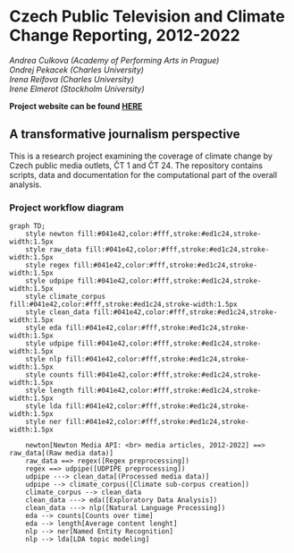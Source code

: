 # Czech Public Television and Climate Change Reporting, 2012-2022

*Andrea Culkova (Academy of Performing Arts in Prague) <br>
Ondrej Pekacek (Charles University) <br>
Irena Reifova (Charles University) <br>
Irene Elmerot (Stockholm University)*

**Project website can be found [HERE](https://climate-topics.netlify.app/)**

## A transformative journalism perspective

This is a research project examining the coverage of climate change by Czech public media outlets, ČT 1 and ČT 24.
The repository contains scripts, data and documentation for the computational part of the overall analysis.

### Project workflow diagram

```mermaid
graph TD;
    style newton fill:#041e42,color:#fff,stroke:#ed1c24,stroke-width:1.5px
    style raw_data fill:#041e42,color:#fff,stroke:#ed1c24,stroke-width:1.5px
    style regex fill:#041e42,color:#fff,stroke:#ed1c24,stroke-width:1.5px
    style udpipe fill:#041e42,color:#fff,stroke:#ed1c24,stroke-width:1.5px
    style climate_corpus fill:#041e42,color:#fff,stroke:#ed1c24,stroke-width:1.5px
    style clean_data fill:#041e42,color:#fff,stroke:#ed1c24,stroke-width:1.5px
    style eda fill:#041e42,color:#fff,stroke:#ed1c24,stroke-width:1.5px
    style udpipe fill:#041e42,color:#fff,stroke:#ed1c24,stroke-width:1.5px
    style nlp fill:#041e42,color:#fff,stroke:#ed1c24,stroke-width:1.5px
    style counts fill:#041e42,color:#fff,stroke:#ed1c24,stroke-width:1.5px
    style length fill:#041e42,color:#fff,stroke:#ed1c24,stroke-width:1.5px
    style lda fill:#041e42,color:#fff,stroke:#ed1c24,stroke-width:1.5px
    style ner fill:#041e42,color:#fff,stroke:#ed1c24,stroke-width:1.5px

    newton[Newton Media API: <br> media articles, 2012-2022] ==> raw_data[(Raw media data)]
    raw_data ==> regex([Regex preprocessing])
    regex ==> udpipe([UDPIPE preprocessing])
    udpipe ---> clean_data[(Processed media data)]
    udpipe --> climate_corpus([Climate sub-corpus creation])
    climate_corpus --> clean_data
    clean_data ---> eda([Exploratory Data Analysis])
    clean_data ---> nlp([Natural Language Processing])
    eda --> counts[Counts over time]
    eda --> length[Average content lenght]
    nlp --> ner[Named Entity Recognition]
    nlp --> lda[LDA topic modeling]
```
